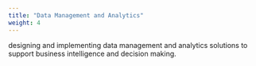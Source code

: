 ```yaml
---
title: "Data Management and Analytics"
weight: 4
---
```

designing and implementing data management and analytics solutions to support business intelligence and decision making.